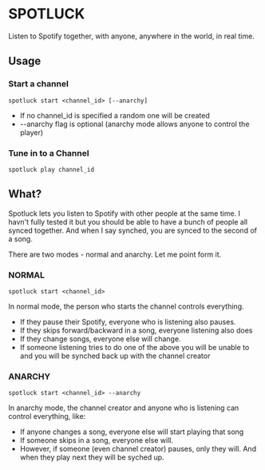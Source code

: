 # SPOTLUCK
Listen to Spotify together, with anyone, anywhere in the world, in real time.

## Usage

### Start a channel

``` spotluck start <channel_id> [--anarchy] ```

  * If no channel_id is specified a random one will be created
  * --anarchy flag is optional (anarchy mode allows anyone to control the player)

### Tune in to a Channel

``` spotluck play channel_id ```


## What?

Spotluck lets you listen to Spotify with other people at the same time. I havn't fully tested it but you should be able to have a bunch of people all synced together. And when I say synched, you are synced to the second of a song.

There are two modes - normal and anarchy. Let me point form it.

### NORMAL

``` spotluck start <channel_id> ```

In normal mode, the person who starts the channel controls everything. 

* If they pause their Spotify, everyone who is listening also pauses.
* If they skips forward/backward in a song, everyone listening also does
* If they change songs, everyone else will change.
* If someone listening tries to do one of the above you will be unable to and you will be synched back up with the channel creator

### ANARCHY

``` spotluck start <channel_id> --anarchy ```

In anarchy mode, the channel creator and anyone who is listening can control everything, like:

* If anyone changes a song, everyone else will start playing that song
* If someone skips in a song, everyone else will.
* However, if someone (even channel creator) pauses, only they will. And when they play next they will be syched up.





